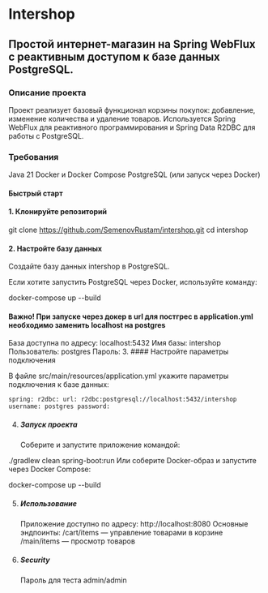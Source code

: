 # Intershop

## Простой интернет-магазин на Spring WebFlux с реактивным доступом к базе данных PostgreSQL.

### Описание проекта
Проект реализует базовый функционал корзины покупок: добавление, изменение количества и удаление товаров. Используется Spring WebFlux для реактивного программирования и Spring Data R2DBC для работы с PostgreSQL.

### Требования
Java 21
Docker и Docker Compose
PostgreSQL (или запуск через Docker)

#### Быстрый старт

#### 1. Клонируйте репозиторий

   git clone https://github.com/SemenovRustam/intershop.git
   cd intershop

#### 2. Настройте базу данных

   Создайте базу данных intershop в PostgreSQL.

 Если хотите запустить PostgreSQL через Docker, используйте команду:

docker-compose up --build
#### Важно! При запуске через докер в url для постгрес в application.yml необходимо заменить localhost на postgres


База доступна по адресу: localhost:5432
Имя базы: intershop
Пользователь: postgres
Пароль: 
3. #### Настройте параметры подключения  

   В файле src/main/resources/application.yml укажите параметры подключения к базе данных:

`spring:
r2dbc:
url: r2dbc:postgresql://localhost:5432/intershop
username: postgres
password:`

4. ##### Запуск проекта  
   Соберите и запустите приложение командой:

./gradlew clean spring-boot:run
Или соберите Docker-образ и запустите через Docker Compose:

docker-compose up --build


5. ##### Использование
   
   Приложение доступно по адресу: http://localhost:8080
   Основные эндпоинты:
   /cart/items — управление товарами в корзине
   /main/items — просмотр товаров
6. ##### Security
   Пароль для теста admin/admin